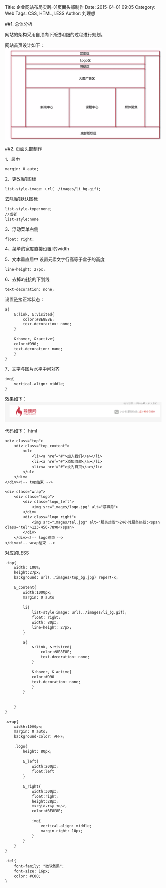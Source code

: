 Title: 企业网站布局实践-01页面头部制作
Date: 2015-04-01 09:05
Category: Web
Tags: CSS, HTML, LESS
Author: 刘理想

##1. 总体分析

网站的架构采用自顶向下渐进明细的过程进行规划。

网站首页设计如下：
![](images/qy-web-01.png)

##2. 页面头部制作

1、居中 

```
margin: 0 auto;
```

2、更改li的图标

```
list-style-image: url(../images/li_bg.gif);
```

去除li的默认图标

```
list-style-type:none;
//或者
list-style:none
```

3、浮动菜单右侧

```
float: right;
```

4、菜单的宽度直接设置li的width

5、文本垂直居中
设置元素文字行高等于盒子的高度

```
line-height: 27px;
```

6、去掉a链接的下划线
```
text-decoration: none;
```
设置链接正常状态：

```
a{
    &:link, &:visited{
        color:#8E8E8E;
        text-decoration: none;
    }

    &:hover, &:active{
    color:#D90;
    text-decoration: none;
    }
}
```


7、文字与图片水平中间对齐
```
img{
    vertical-align: middle;
}
```

效果如下：
![](images/qy-web-02.png)

代码如下：
html

```
<div class="top">
    <div class="top_content">
        <ul>
            <li><a href="#">加入我们</a></li>
            <li><a href="#">添加收藏</a></li>
            <li><a href="#">设为首页</a></li>
        </ul>
    </div>
</div><!-- top结束 -->

<div class="wrap">
    <div class="logo">
        <div class="logo_left">
            <img src="images/logo.jpg" alt="慕课网">
        </div>
        <div class="logo_right">
            <img src="images/tel.jpg" alt="服务热线">24小时服务热线:<span class="tel">123-456-7890</span>
        </div>
    </div><!-- logo结束 -->
</div><!-- wrap结束 -->
```

对应的LESS

```
.top{
    width: 100%;
    height:27px;
    background: url(../images/top_bg.jpg) repert-x;

    &_content{
        width:1000px;
        margin: 0 auto;

        li{
            list-style-image: url(../images/li_bg.gif);
            float: right;
            width: 80px;
            line-height: 27px;
        }

        a{
            &:link, &:visited{
                color:#8E8E8E;
                text-decoration: none;
            }

            &:hover, &:active{
            color:#D90;
            text-decoration: none;
            }
        }

        
    }
}

.wrap{
    width:1000px;
    margin: 0 auto;
    background-color: #FFF;

    .logo{
        height: 80px;

        &_left{
            width:200px;
            float:left;
        }

        &_right{
            width:300px;
            float:right;
            height:28px;
            margin-top:30px;
            color:#8E8E8E;

            img{
                vertical-align: middle;
                margin-right: 10px;
            }
        }
    }
}

.tel{
    font-family: "微软雅黑";
    font-size: 16px;
    color: #C00;
}
```




